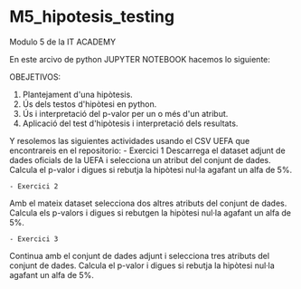 # M5_hipotesis_testing
Modulo 5 de la IT ACADEMY

En este arcivo de python JUPYTER NOTEBOOK hacemos lo siguiente:

OBEJETIVOS:
  1. Plantejament d'una hipòtesis.
  2. Ús dels testos d'hipòtesi en python.
  3. Ús i interpretació del p-valor per un o més d'un atribut.
  4. Aplicació del test d'hipòtesis i interpretació dels resultats.

Y resolemos las siguientes actividades usando el CSV UEFA que encontrareis en el repositorio:
     - Exercici 1
Descarrega el dataset adjunt de dades oficials de la UEFA i selecciona un atribut del conjunt de dades. Calcula el p-valor i digues si rebutja la hipòtesi nul·la agafant un alfa de 5%. 

    - Exercici 2
Amb el mateix dataset selecciona dos altres atributs del conjunt de dades. Calcula els p-valors i digues si rebutgen la hipòtesi nul·la agafant un alfa de 5%.

    - Exercici 3
Continua amb el conjunt de dades adjunt i selecciona tres atributs del conjunt de dades. Calcula el p-valor i digues si rebutja la hipòtesi nul·la agafant un alfa de 5%.

